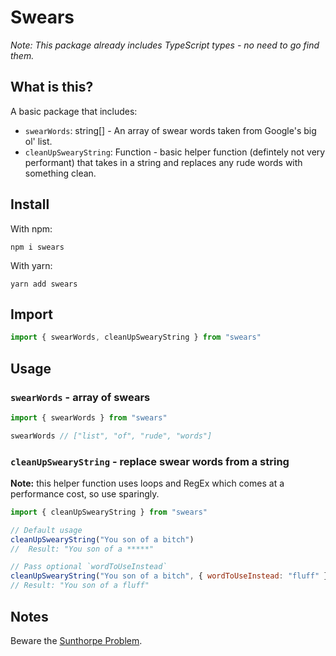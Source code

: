 # Swears
_Note: This package already includes TypeScript types - no need to go find them._

## What is this?

A basic package that includes:

* `swearWords`: string[] - An array of swear words taken from Google's big ol' list.
* `cleanUpSwearyString`: Function - basic helper function (defintely not very performant) that takes in a string and replaces any rude words with something clean.

## Install

With npm:
```console
npm i swears
```

With yarn:
```console
yarn add swears
```

## Import

```javascript
import { swearWords, cleanUpSwearyString } from "swears"
```
## Usage

### `swearWords` - array of swears

```javascript
import { swearWords } from "swears"

swearWords // ["list", "of", "rude", "words"]
```

### `cleanUpSwearyString` - replace swear words from a string
__Note:__ this helper function uses loops and RegEx which comes at a performance cost, so use sparingly.


```javascript
import { cleanUpSwearyString } from "swears"

// Default usage
cleanUpSwearyString("You son of a bitch")
//  Result: "You son of a *****"

// Pass optional `wordToUseInstead`
cleanUpSwearyString("You son of a bitch", { wordToUseInstead: "fluff" })
// Result: "You son of a fluff"
```

## Notes

Beware the [Sunthorpe Problem](https://en.wikipedia.org/wiki/Scunthorpe_problem).
